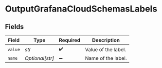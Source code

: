 # OutputGrafanaCloudSchemasLabels


## Fields

| Field               | Type                | Required            | Description         |
| ------------------- | ------------------- | ------------------- | ------------------- |
| `value`             | *str*               | :heavy_check_mark:  | Value of the label. |
| `name`              | *Optional[str]*     | :heavy_minus_sign:  | Name of the label.  |